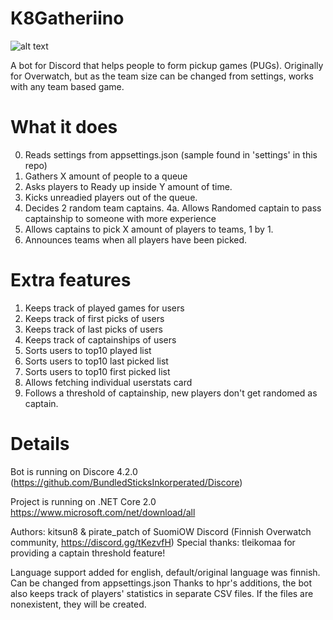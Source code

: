 # K8Gatheriino

![alt text](https://github.com/kitsun8/K8Gatheriino/blob/master/screenshots/gatheriino3.PNG)


A bot for Discord that helps people to form pickup games (PUGs).
Originally for Overwatch, but as the team size can be changed from settings, works with any team based game.

# What it does

0. Reads settings from appsettings.json (sample found in 'settings' in this repo)
1. Gathers X amount of people to a queue
2. Asks players to Ready up inside Y amount of time.
3. Kicks unreadied players out of the queue.
4. Decides 2 random team captains.
4a. Allows Randomed captain to pass captainship to someone with more experience
5. Allows captains to pick X amount of players to teams, 1 by 1.
6. Announces teams when all players have been picked.

# Extra features
1. Keeps track of played games for users
2. Keeps track of first picks of users
3. Keeps track of last picks of users
4. Keeps track of captainships of users
4. Sorts users to top10 played list
5. Sorts users to top10 last picked list
6. Sorts users to top10 first picked list
7. Allows fetching individual userstats card
8. Follows a threshold of captainship, new players don't get randomed as captain.

# Details

Bot is running on Discore 4.2.0 (https://github.com/BundledSticksInkorperated/Discore)

Project is running on .NET Core 2.0 https://www.microsoft.com/net/download/all

Authors: kitsun8 & pirate_patch of SuomiOW Discord (Finnish Overwatch community, https://discord.gg/tKezvfH)
Special thanks: tleikomaa for providing a captain threshold feature!

Language support added for english, default/original language was finnish. Can be changed from appsettings.json
Thanks to hpr's additions, the bot also keeps track of players' statistics in separate CSV files. If the files are nonexistent, they will be created.
